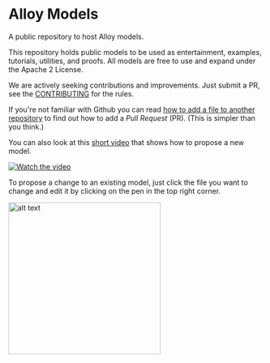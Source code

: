 # Alloy Models
A public repository to host Alloy models. 

This repository holds public models to be used as entertainment, examples, tutorials, utilities, and proofs. All models are free to use and expand under the Apache 2 License.

We are actively seeking contributions and improvements. Just submit a PR, see the [CONTRIBUTING](CONTRIBUTING.md) for the rules.

If you're not familiar with Github you can read [how to add a file to another repository](https://help.github.com/articles/editing-files-in-another-user-s-repository/) to find out how to add a _Pull Request_ (PR). (This is simpler than you think.)

You can also look at this [short video](https://www.youtube.com/watch?v=4vya039Ku64) that shows how to propose a new model.

[![Watch the video](https://user-images.githubusercontent.com/200494/45866577-9bf8ba00-bd81-11e8-8349-07820551e7ad.png)](https://www.youtube.com/watch?v=4vya039Ku64)

To propose a change to an existing model, just click the file you want to change and edit it by clicking on the pen in the top right corner.

<img src="https://user-images.githubusercontent.com/200494/45867364-97cd9c00-bd83-11e8-93db-6043b339d521.png" alt="alt text" width="300px">
